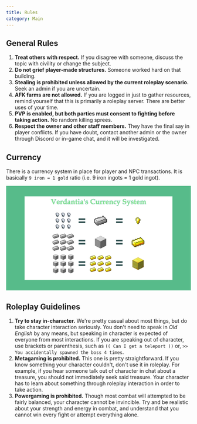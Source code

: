 ```yaml
---
title: Rules
category: Main
---
```


## General Rules

1. **Treat others with respect.**
   If you disagree with someone, discuss the topic with civility or change the subject.
2. **Do not grief player-made structures.**
   Someone worked hard on that building.
3. **Stealing is prohibited unless allowed by the current roleplay scenario.**
   Seek an admin if you are uncertain.
4. **AFK farms are not allowed.**
   If you are logged in just to gather resources, remind yourself that this is primarily a roleplay server.
   There are better uses of your time.
5. **PVP is enabled, but both parties must consent to fighting before taking action.**
   No random killing sprees.
6. **Respect the owner and other staff members.**
   They have the final say in player conflicts.
   If you have doubt, contact another admin or the owner through Discord or in-game chat, and it will be investigated.

## Currency

There is a currency system in place for player and NPC transactions. It is basically `9 iron = 1 gold` ratio (i.e. 9 iron ingots = 1 gold ingot).

![Currency infographic](../media/currency.png)

## Roleplay Guidelines

1. **Try to stay in-character.**
   We're pretty casual about most things, but do take character interaction seriously.
   You don't need to speak in _Old English_ by any means, but speaking in character is expected of everyone from most interactions.
   If you are speaking out of character, use brackets or parenthesis, such as `(( Can I get a teleport ))` or, `>> You accidentally spawned the boss 4 times`.
2. **Metagaming is prohibited.**
   This one is pretty straightforward.
   If you know something your character couldn't, don't use it in roleplay.
   For example, if you hear someone talk out of character in chat about a treasure, you should not immediately seek said treasure.
   Your character has to learn about something through roleplay interaction in order to take action.
3. **Powergaming is prohibited.**
   Though most combat will attempted to be fairly balanced, your character cannot be invincible.
   Try and be realistic about your strength and energy in combat, and understand that you cannot win every fight or attempt everything alone.
